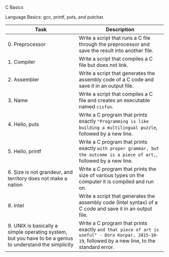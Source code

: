 C Basics

Language Basics: gcc, printf, puts, and putchar.  

| Task | Description |
|--|--|
| 0. Preprocessor|  Write a script that runs a C file through the preprocessor and save the result into another file.|
|1. Compiler| Write a script that compiles a C file but does not link. |
|2. Assembler | Write a script that generates the assembly code of a C code and save it in an output file.|
| 3. Name | Write a script that compiles a C file and creates an executable named `cisfun`. |
| 4. Hello, puts|Write a C program that prints exactly `"Programming is like building a multilingual puzzle`, followed by a new line.  |
|5. Hello, printf | Write a C program that prints exactly `with proper grammar, but the outcome is a piece of art,`, followed by a new line. |
|6. Size is not grandeur, and territory does not make a nation | Write a C program that prints the size of various types on the computer it is compiled and run on. |
|8. Intel|Write a script that generates the assembly code (Intel syntax) of a C code and save it in an output file.  |
|9. UNIX is basically a simple operating system, but you have to be a genius to understand the simplicity | Write a C program that prints exactly `and that piece of art is useful" - Dora Korpar, 2015-10-19`, followed by a new line, to the standard error. |



